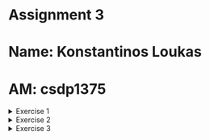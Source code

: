 # Assignment 3
# Name: Konstantinos Loukas
# AM: csdp1375

<details>
<summary>Exercise 1</summary>


1. Instead of "Hello from Python Flask!", the flask-hello container will return the value of the MESSAGE environment variable when someone uses the service (use Python's os.getenv). Provide the new Dockerfile and hello.py. Build and upload the new container to Docker Hub.

    Dockerfile:
    ```
    FROM python:3.10.3-slim

    RUN pip install Flask

    COPY . /app
    WORKDIR /app
    ENV MESSAGE="Hello from csdp1375"

    CMD python hello.py
    ```

    Hello.py:
    ```
    import os
    from flask import Flask

    app = Flask(__name__)

    @app.route('/')
    def index():
        return os.getenv("MESSAGE")

    app.run(host='0.0.0.0', port=8080)
    ```

    Upload the image to Docker Hub.
    ```
    >docker tag flask:latest kostasloykas/assingment2:latest
    >docker push kostasloykas/assignment2
    ```

2. Provide two YAMLs to deploy the above container with all necessary resources (Deployment, Service, Ingress), so that "This is the first service!" is returned when someone visits the /first endpoint, and "This is the second service!" when someone visits the /second.

    first.yaml:
    ```
    apiVersion: networking.k8s.io/v1
    kind: Ingress
    metadata:
    name: flask-one-ingress
    annotations:
        nginx.ingress.kubernetes.io/rewrite-target: /
    spec:
    rules:
    - http:
        paths:
        - path: /first
            pathType: Prefix
            backend:
            service:
                name: flaskone
                port:
                number: 8080


    ---
    apiVersion: v1
    kind: Service
    metadata:
    name: flaskone
    spec:
    type: ClusterIP
    ports:
    - port: 8080
    selector:
        app: flaskone


    ---
    apiVersion: apps/v1
    kind: Deployment
    metadata:
    name: flaskone
    spec:
    replicas: 1
    selector:
        matchLabels:
        app: flaskone
    template:
        metadata:
        labels:
            app: flaskone
        spec:
        containers:
            - name: flaskone
            image: kostasloykas/assignment2:latest
            env:
                - name: MESSAGE
                value: "This is the first service!"

    ```

    second.yaml:
    ```
    apiVersion: networking.k8s.io/v1
    kind: Ingress
    metadata:
    name: flask-two-ingress
    annotations:
        nginx.ingress.kubernetes.io/rewrite-target: /
    spec:
    rules:
    - http:
        paths:
        - path: /second
            pathType: Prefix
            backend:
            service:
                name: flasktwo
                port:
                number: 8080


    ---
    apiVersion: v1
    kind: Service
    metadata:
    name: flasktwo
    spec:
    type: ClusterIP
    ports:
    - port: 8080
    selector:
        app: flasktwo


    ---
    apiVersion: apps/v1
    kind: Deployment
    metadata:
    name: flasktwo
    spec:
    replicas: 1
    selector:
        matchLabels:
        app: flasktwo
    template:
        metadata:
        labels:
            app: flasktwo
        spec:
        containers:
            - name: flasktwo
            image: kostasloykas/assignment2:latest
            env:
                - name: MESSAGE
                value: "This is the second service!"

    ```

3. Provide the commands needed to test the above two services with minikube (from running minikube, to curl or wget commands to use the services). Assume that the first deployment is in first.yaml and the second in second.yaml.

    The commands for testing the above two services are:
    ```
    minikube start
    minikube addons enable ingress
    minikube addons enable metrics-server
    kubectl apply -f locust.yaml
    kubectl apply -f first.yaml
    kubectl apply -f second.yaml
    minikube tunnel
    ```
    Afterward, when I requested the URL 192.168.49.2/first, it displayed the appropriate message. Similarly, when I accessed the URL 192.168.49.2/second, it also showed the corresponding message, as depicted in the pictures below.

    First service:
    ![Local Image](./images/1.png)

    Second service:
    ![Local Image](./images/2.png)


</details>

<details>
<summary>Exercise 2</summary>

I modified the locust.yaml file to direct requests to the root endpoint (/) instead of '/hello'.

1. Following on from the previous exercise, extend the YAML that implements the /first endpoint: To limit each Pod to a maximum of 20% CPU and 256MB RAM. With a HorizontalPodAutoscaler manifest, which will increase the number of Pods in the Deployment when the average CPU usage exceeds 80%. Set a minimum of 1 Pod and a maximum of 8 for the Deployment.


    first.yaml

    ```
    apiVersion: networking.k8s.io/v1
    kind: Ingress
    metadata:
    name: flask-one-ingress
    annotations:
        nginx.ingress.kubernetes.io/rewrite-target: /
    spec:
    rules:
    - http:
        paths:
        - path: /first
            pathType: Prefix
            backend:
            service:
                name: flaskone
                port:
                number: 8080


    ---
    apiVersion: v1
    kind: Service
    metadata:
    name: flaskone
    spec:
    type: ClusterIP
    ports:
    - port: 8080
    selector:
        app: flaskone


    ---
    apiVersion: apps/v1
    kind: Deployment
    metadata:
    name: flaskone
    spec:
    replicas: 1
    selector:
        matchLabels:
        app: flaskone
    template:
        metadata:
        labels:
            app: flaskone
        spec:
        containers:
            - name: flaskone
            image: kostasloykas/assignment2:latest
            resources:
                limits:
                cpu: "200m"
                memory: "256Mi"
            env:
                - name: MESSAGE
                value: "This is the first service!"


    ---
    apiVersion: autoscaling/v2
    kind: HorizontalPodAutoscaler
    metadata:
    name: flaskone-autoscaler
    spec:
    scaleTargetRef:
        apiVersion: apps/v1
        kind: Deployment
        name: flaskone
    minReplicas: 1
    maxReplicas: 8
    metrics:
    - type: Resource
        resource:
        name: cpu
        target:
            type: Utilization
            averageUtilization: 80

    ```

    second.yaml
    
    ```
    apiVersion: networking.k8s.io/v1
    kind: Ingress
    metadata:
    name: flask-two-ingress
    annotations:
        nginx.ingress.kubernetes.io/rewrite-target: /
    spec:
    rules:
    - http:
        paths:
        - path: /second
            pathType: Prefix
            backend:
            service:
                name: flasktwo
                port:
                number: 8080


    ---
    apiVersion: v1
    kind: Service
    metadata:
    name: flasktwo
    spec:
    type: ClusterIP
    ports:
    - port: 8080
    selector:
        app: flasktwo


    ---
    apiVersion: apps/v1
    kind: Deployment
    metadata:
    name: flasktwo
    spec:
    replicas: 1
    selector:
        matchLabels:
        app: flasktwo
    template:
        metadata:
        labels:
            app: flasktwo
        spec:
        containers:
            - name: flasktwo
            image: kostasloykas/assignment2:latest
            env:
                - name: MESSAGE
                value: "This is the second service!"

    ```

    The benchmarking tool used is Locust, which is provided within the scaling repository. 

    ![Local Image](./images/3.png)
    ![Local Image](./images/4.png)


    For the first.yaml the output of the command line utitility is displayed below. It required a total of 8 pods to handle the requests from 100 users, as observed with 0% failures.
    
    
    ```
    >kubectl get hpa flaskone-autoscaler --watch

    NAME                  REFERENCE             TARGETS         MINPODS   MAXPODS   REPLICAS   AGE
    flaskone-autoscaler   Deployment/flaskone   <unknown>/80%   1         8         1          43s
    flaskone-autoscaler   Deployment/flaskone   <unknown>/80%   1         8         1          55s
    flaskone-autoscaler   Deployment/flaskone   99%/80%         1         8         1          115s
    flaskone-autoscaler   Deployment/flaskone   99%/80%         1         8         4          2m10s
    flaskone-autoscaler   Deployment/flaskone   100%/80%        1         8         4          2m56s
    flaskone-autoscaler   Deployment/flaskone   98%/80%         1         8         4          3m56s
    flaskone-autoscaler   Deployment/flaskone   98%/80%         1         8         5          4m11s
    flaskone-autoscaler   Deployment/flaskone   98%/80%         1         8         5          4m56s
    flaskone-autoscaler   Deployment/flaskone   98%/80%         1         8         5          5m56s
    flaskone-autoscaler   Deployment/flaskone   98%/80%         1         8         7          6m11s
    flaskone-autoscaler   Deployment/flaskone   95%/80%         1         8         7          6m56s
    flaskone-autoscaler   Deployment/flaskone   90%/80%         1         8         7          7m56s
    flaskone-autoscaler   Deployment/flaskone   90%/80%         1         8         8          8m11s
    flaskone-autoscaler   Deployment/flaskone   80%/80%         1         8         8          8m56s
    ```


    As we can see for the second.yaml the unique pod had 17% failures and also it was very unstable as the image shows in total request per seconds chart.  
    ![Local Image](./images/5.png)
    ![Local Image](./images/6.png)


</details>


<details>
<summary>Exercise 3</summary>

1. If you have enabled the ingress addon in minikube, remove it. Issue the commands to install the Ingress controller implemented with Nginx using Helm. You will find the chart at https://artifacthub.io/packages/helm/ingress-nginx/ingress-nginx. Try again the services of the above exercises. What changes are needed in the YAML files to make them work (if any)?

    We first run these commands to install ingress-nginx and disable ingress addon from minikube.
    ```
    >minikube addons disable ingress
    >helm repo add ingress-nginx https://kubernetes.github.io/ingress-nginx
    >helm repo update
    >helm install [RELEASE_NAME] ingress-nginx/ingress-nginx
    >minikube tunnel
    ```

    Then we add to both yaml files the ingressClassName: nginx under the spec of Ingress. And then we apply the yaml files:

    ```
    >kubectl apply -f fisrt.yaml
    >kubectl apply -f second.yaml
    ```

    Then we wait until the flask-one-ingress get an IP, as we can see below:

    ```
    >kubectl get ingress
    NAME                CLASS   HOSTS       ADDRESS         PORTS   AGE
    flask-one-ingress   nginx   localhost   10.105.47.252   80      36s
    ```

    And then we browse to links (10.105.47.252/first , 10.105.47.252/second) as we can see in picures.
    
    first:
    ![Local Image](./images/7.png)

    second:
    ![Local Image](./images/8.png)

</details>
